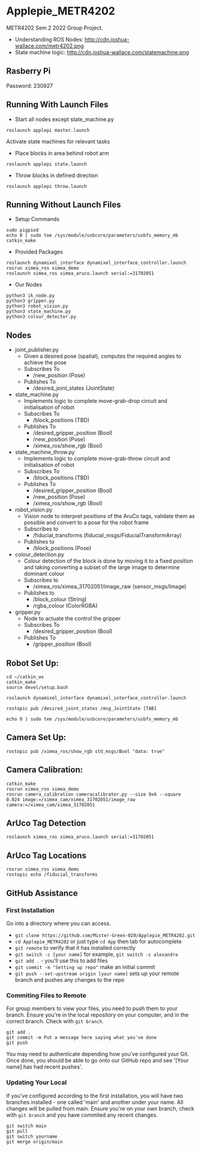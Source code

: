 # Applepie_METR4202
METR4202 Sem 2 2022 Group Project.

- Understanding ROS Nodes: http://cdn.joshua-wallace.com/metr4202.png
- State machine logic: http://cdn.joshua-wallace.com/statemachine.png

## Rasberry Pi
Password: 230927

## Running With Launch Files
- Start all nodes except state_machine.py
```console
roslaunch applepi master.launch
```
Activate state machines for relevant tasks
- Place blocks in area behind robot arm
```console
roslaunch applepi state.launch
```
- Throw blocks in defined direction
```console
roslaunch applepi throw.launch
```

## Running Without Launch Files
- Setup Commands
```console
sudo pigpiod
echo 0 | sudo tee /sys/module/usbcore/parameters/usbfs_memory_mb
catkin_make
```
- Provided Packages
```console
roslaunch dynamixel_interface dynamixel_interface_controller.launch
rosrun ximea_ros ximea_demo
roslaunch ximea_ros ximea_aruco.launch serial:=31702051
```
- Our Nodes
```console
python3 ik_node.py
python3 gripper.py
python3 robot_vision.py
python3 state_machine.py
python3 colour_detector.py
```


## Nodes
- joint_publisher.py
    - Given a desired pose (spatial), computes the required angles to achieve the pose
    - Subscribes To
        - /new_position (Pose)
    - Publishes To
        - /desired_joint_states (JointState)
- state_machine.py
    - Implements logic to complete move-grab-drop circuit and initialisation of robot
    - Subscribes To
        - /block_positions (TBD)
    - Publishes To
        - /desired_gripper_position (Bool)
        - /new_position (Pose)
        - /ximea_ros/show_rgb (Bool)
- state_machine_throw.py
    - Implements logic to complete move-grab-throw circuit and initialisation of robot
    - Subscribes To
        - /block_positions (TBD)
    - Publishes To
        - /desired_gripper_position (Bool)
        - /new_position (Pose)
        - /ximea_ros/show_rgb (Bool)
- robot_vision.py
    - Vision node to interpret positions of the AruCo tags, validate them as possible and convert to a pose for the robot frame
    - Subscribes to
        - /fiducial_transforms (fiducial_msgs/FiducialTransformArray)
    - Publishes to
        - /block_positions (Pose)
- colour_detection.py
    - Colour detection of the block is done by moving it to a fixed position and taking converting a subset of the large image to determine dominant colour
    - Subscribes to
        - /ximea_ros/ximea_31702051/image_raw (sensor_msgs/Image)
    - Publishes to
        - /block_colour (String)
        - /rgba_colour (ColorRGBA)
- gripper.py
    - Node to actuate the control the gripper
    - Subscribes To
        - /desired_gripper_position (Bool)
    - Publishes To
        - /gripper_position (Bool)


## Robot Set Up:
```console
cd ~/catkin_ws
catkin_make
source devel/setup.bash

roslaunch dynamixel_interface dynamixel_interface_controller.launch

rostopic pub /desired_joint_states /msg_JointState [TAB]

echo 0 | sudo tee /sys/module/usbcore/parameters/usbfs_memory_mb
```

## Camera Set Up:
```console
rostopic pub /ximea_ros/show_rgb std_msgs/Bool "data: true" 
```

## Camera Calibration:
```console
catkin_make
rosrun ximea_ros ximea_demo
rosrun camera_calibration cameracalibrator.py --size 9x6 --square 0.024 image:=/ximea_cam/ximea_31702051/image_raw camera:=/ximea_cam/ximea_31702051
```

## ArUco Tag Detection
```console
roslaunch ximea_ros ximea_aruco.launch serial:=31702051
```
## ArUco Tag Locations
```console
rosrun ximea_ros ximea_demo
rostopic echo /fiducial_transforms
```

## GitHub Assistance
### First Installation
Go into a directory where you can access.

- `git clone https://github.com/Mister-Green-020/Applepie_METR4202.git`
- `cd Applepie_METR4202` or just type `cd App` then tab for autocomplete
- `git remote` to verify that it has installed correctly
- `git switch -c [your name]` for example, `git switch -c alexandra`
- `git add .` - you'll use this to add files
- `git commit -m "Setting up repo"` make an initial commit
- `git push --set-upstream origin [your name]` sets up your remote branch and pushes any changes to the repo

### Commiting Files to Remote
For group members to view your files, you need to push them to your branch. Ensure you're in the local repository on your computer, and in the correct branch. Check with `git branch`.

```console
git add .
git commit -m Put a message here saying what you've done
git push
```

You may need to authenticate depending how you've configured your Git. Once done, you should be able to go onto our GitHub repo and see '[Your name] has had recent pushes'.

### Updating Your Local
If you've configured according to the first installation, you will have two branches installed - one called 'main' and another under your name. All changes will be pulled from main. Ensure you're on your own branch, check with `git branch` and you have commited any recent changes.

```console
git switch main
git pull
git switch yourname
git merge origin/main
```
